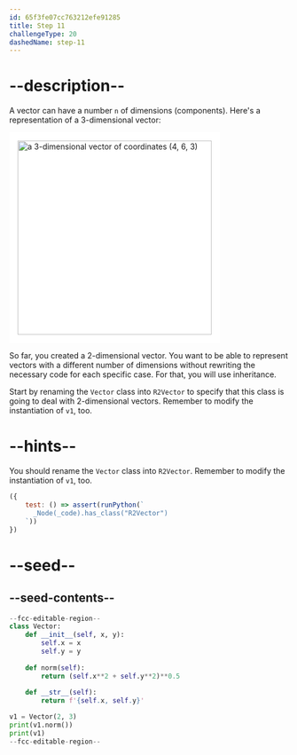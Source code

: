 ```yaml
---
id: 65f3fe07cc763212efe91285
title: Step 11
challengeType: 20
dashedName: step-11
---
```


# --description--

A vector can have a number `n` of dimensions (components). Here's a representation of a 3-dimensional vector:

<img class="img-responsive center-block" alt="a 3-dimensional vector of coordinates (4, 6, 3)" src="https://cdn.freecodecamp.org/curriculum/python/3dvector.png" style="background-color: white; height: 350px; width: auto; padding: 15px;">

So far, you created a 2-dimensional vector. You want to be able to represent vectors with a different number of dimensions without rewriting the necessary code for each specific case. For that, you will use inheritance.

Start by renaming the `Vector` class into `R2Vector` to specify that this class is going to deal with 2-dimensional vectors. Remember to modify the instantiation of `v1`, too.

# --hints--

You should rename the `Vector` class into `R2Vector`. Remember to modify the instantiation of `v1`, too.

```js
({
    test: () => assert(runPython(`
      _Node(_code).has_class("R2Vector")
    `))
})
```

# --seed--

## --seed-contents--

```py
--fcc-editable-region--
class Vector:
    def __init__(self, x, y):
        self.x = x
        self.y = y
        
    def norm(self):
        return (self.x**2 + self.y**2)**0.5
        
    def __str__(self):
        return f'{self.x, self.y}'

v1 = Vector(2, 3)
print(v1.norm())
print(v1)
--fcc-editable-region--
```
